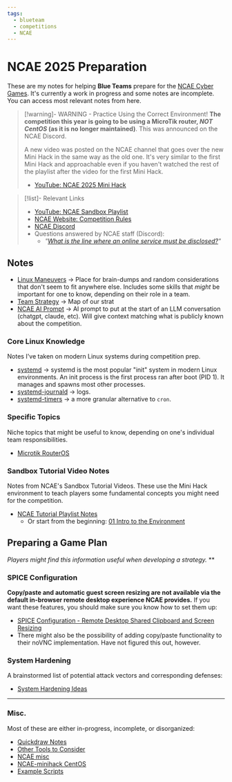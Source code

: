 ```yaml
---
tags:
  - blueteam
  - competitions
  - NCAE
---
```

# NCAE 2025 Preparation

These are my notes for helping **Blue Teams** prepare for the [NCAE Cyber Games](https://www.ncaecybergames.org). It's currently a work in progress and some notes are incomplete. You can access most relevant notes from here.


> [!warning]- WARNING - Practice Using the Correct Environment!
> **The competition this year is going to be using a MicroTik router, *NOT CentOS* (as it is no longer maintained)**. This was announced on the NCAE Discord.
>
> A new video was posted on the NCAE channel that goes over the new Mini Hack in the same way as the old one. It's very similar to the first Mini Hack and approachable even if you haven't watched the rest of the playlist after the video for the first Mini Hack.
> - [YouTube: NCAE 2025 Mini Hack](https://www.youtube.com/watch?v=gu5A2yCITRs&list=PLqux0fXsj7x3WYm6ZWuJnGC1rXQZ1018M&index=47)


> [!list]- Relevant Links
> - [YouTube: NCAE Sandbox Playlist](https://www.youtube.com/playlist?list=PLqux0fXsj7x3WYm6ZWuJnGC1rXQZ1018M)
> - [NCAE Website: Competition Rules](https://www.ncaecybergames.org/rules/)
> - [NCAE Discord](https://discord.ncaecybergames.org/)
> - Questions answered by NCAE staff (Discord):
> 	- *"[What is the line where an online service must be disclosed?](https://discord.com/channels/624969095292518401/1339009691044544542)"*

## Notes

- [Linux Maneuvers](Linux%20Maneuvers.md) → Place for brain-dumps and random considerations that don't seem to fit anywhere else. Includes some skills that *might* be important for one to know, depending on their role in a team.
- [Team Strategy](../Unsorted/Team%20Strategy.md) → Map of our strat
- [NCAE AI Prompt](NCAE%20AI%20Prompt.md) → AI prompt to put at the start of an LLM conversation (chatgpt, claude, etc). Will give context matching what is publicly known about the competition.

### Core Linux Knowledge
Notes I've taken on modern Linux systems during competition prep.

- [systemd](../Unsorted/systemd.md) → systemd is the most popular "init" system in modern Linux environments. An init process is the first process ran after boot (PID 1). It manages and spawns most other processes.
- [systemd-journald](../Unsorted/systemd-journald.md) → logs.
- [systemd-timers](../Unsorted/systemd-timers.md) → a more granular alternative to `cron`. 

### Specific Topics
Niche topics that might be useful to know, depending on one's individual team responsibilities.

- [Microtik RouterOS](Microtik%20RouterOS.md)

### Sandbox Tutorial Video Notes
Notes from NCAE's Sandbox Tutorial Videos. These use the Mini Hack environment to teach players some fundamental concepts you might need for the competition.

- [NCAE Tutorial Playlist Notes](Tutorial%20Video%20Notes/NCAE%20Tutorial%20Playlist%20Notes.md)
	- Or start from the beginning: [01 Intro to the Environment](Tutorial%20Video%20Notes/01%20Intro%20to%20the%20Environment.md)

## Preparing a Game Plan
*Players might find this information useful when developing a strategy.*
**
### SPICE Configuration
**Copy/paste and automatic guest screen resizing are not available via the default in-browser remote desktop experience NCAE provides.** If you want these features, you should make sure you know how to set them up:

- [SPICE Configuration - Remote Desktop Shared Clipboard and Screen Resizing](SPICE%20Configuration%20-%20Remote%20Desktop%20Shared%20Clipboard%20and%20Screen%20Resizing.md)
- There might also be the possibility of adding copy/paste functionality to their noVNC implementation. Have not figured this out, however.

### System Hardening
A brainstormed list of potential attack vectors and corresponding defenses:

- [System Hardening Ideas](System%20Hardening%20Ideas.md)


---
### Misc.
Most of these are either in-progress, incomplete, or disorganized:

- [Quickdraw Notes](Quickdraw%20Notes.md)
- [Other Tools to Consider](Other%20Tools%20to%20Consider.md)
- [NCAE misc](Tutorial%20Video%20Notes/NCAE%20misc.md)
- [NCAE-minihack CentOS](Tutorial%20Video%20Notes/NCAE-minihack%20CentOS.md)
- [Example Scripts](Scripts/Example%20Scripts.md)
